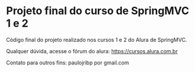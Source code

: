 # Projeto final do curso de SpringMVC 1 e 2

Código final do projeto realizado nos cursos 1 e 2 do Alura de SpringMVC.

Qualquer dúvida, acesse o fórum do alura: https://cursos.alura.com.br

Contato para outros fins: paulojribp por gmail.com
